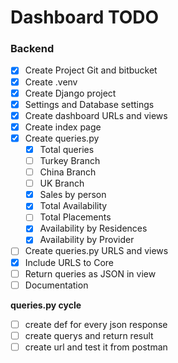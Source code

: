 # Dashboard TODO



### Backend  

- [X] Create Project Git and bitbucket
- [X] Create .venv 
- [X] Create Django project
- [X] Settings and Database settings
- [X] Create dashboard URLs and views
- [X] Create index page
- [X] Create queries.py
   - [X] Total queries
   - [ ] Turkey Branch
   - [ ] China Branch
   - [ ] UK Branch
   - [X] Sales by person
   - [X] Total Availability
   - [ ] Total Placements
   - [X] Availability by Residences
   - [X] Availability by Provider
- [ ] Create queries.py URLS and views
- [X] Include URLS to Core
- [ ] Return queries as JSON in view
- [ ] Documentation

**queries.py cycle**  
- [ ] create def for every json response
- [ ] create querys and return result
- [ ] create url and test it from postman 
